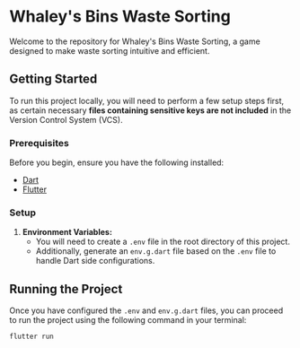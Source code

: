 # Whaley's Bins Waste Sorting

Welcome to the repository for Whaley's Bins Waste Sorting, a game designed to make waste sorting intuitive and efficient.

## Getting Started

To run this project locally, you will need to perform a few setup steps first, as certain necessary **files containing sensitive keys are not included** in the Version Control System (VCS).

### Prerequisites

Before you begin, ensure you have the following installed:
- [Dart](https://dart.dev/get-dart)
- [Flutter](https://flutter.dev/docs/get-started/install)

### Setup

1. **Environment Variables:** 
   - You will need to create a `.env` file in the root directory of this project.
   - Additionally, generate an `env.g.dart` file based on the `.env` file to handle Dart side configurations.

## Running the Project

Once you have configured the `.env` and `env.g.dart` files, you can proceed to run the project using the following command in your terminal:

```bash
flutter run
